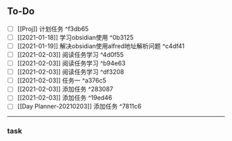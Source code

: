 
## To-Do
- [ ] [[Proj]] 计划任务 ^f3db65
- [ ] [[2021-01-18]] 学习obsidian使用 ^0b3125
- [ ] [[2021-01-19]] 解决obsidian使用alfred地址解析问题 ^c4df41
- [ ] [[2021-02-03]] 阅读任务学习 ^4d0f55
- [ ] [[2021-02-03]] 阅读任务学习 ^b94e63
- [ ] [[2021-02-03]] 阅读任务学习 ^df3208
- [ ] [[2021-02-03]] 任务一 ^a376c5
- [ ] [[2021-02-03]] 添加任务 ^283087
- [ ] [[2021-02-03]] 添加任务 ^19ed46
- [ ] [[Day Planner-20210203]] 添加任务 ^7811c6

---


### task
